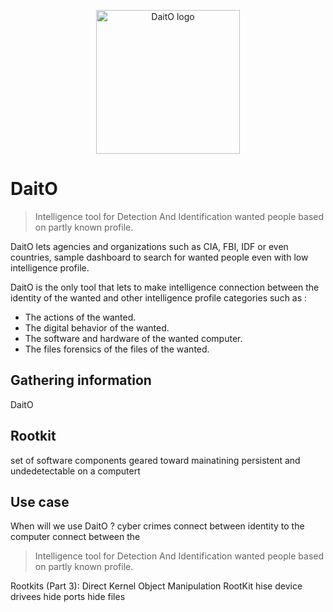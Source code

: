 <p align="center">
  <img width="230" src="https://github.com/oririnat/DaitO/blob/master/Design/Daito%20logos/logo%20%2B%20text/logo%20-%20black-s.png" alt = "DaitO logo">
</p>

# DaitO
>  Intelligence tool for Detection And Identification wanted people based on partly known profile.

DaitO lets agencies and organizations such as CIA, FBI, IDF or even countries, sample dashboard to search for wanted people even with low intelligence profile.

DaitO is the only tool that lets to make intelligence connection between the identity of the wanted and other intelligence profile categories such as :
- The actions of the wanted.
- The digital behavior of the wanted.
- The software and hardware of the wanted computer.
- The files forensics of the files of the wanted.

## Gathering information
DaitO 


## Rootkit
set of software components geared toward mainatining persistent and undedetectable on a computert

## Use case
When will we use DaitO ?
cyber crimes
connect between identity to the computer
connect between the

>  Intelligence tool for Detection And Identification wanted people based on partly known profile.

Rootkits (Part 3): Direct Kernel Object Manipulation
RootKit
hise device drivees
hide ports
hide files

